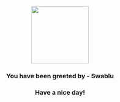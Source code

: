 <p align="center">
    <img src="https://raw.githubusercontent.com/PokeAPI/sprites/master/sprites/pokemon/333.png" width="150" height="150">
</p>
<h3 align="center">You have been greeted by - <b>Swablu</b></h3>
<h3 align="center">Have a nice day!</h3>
